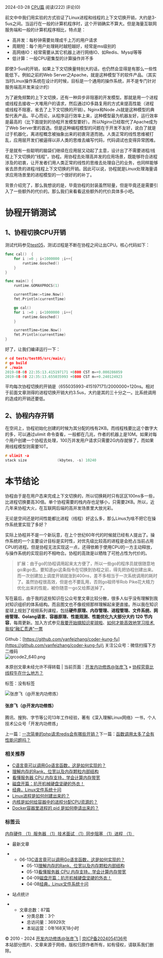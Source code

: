 2024-03-28 [CPU篇](https://kfngxl.cn/index.php/category/cpu/) 阅读(222) 评论(0)

前文中中我们用实验的方式验证了Linux进程和线程的上下文切换开销，大约是3-5us之间。当运行在一般的计算机程序时，这个开销确实不算大。但是海量互联网服务端和一般的计算机程序相比，特点是：

- 高并发：每秒钟需要处理成千上万的用户请求
- 周期短：每个用户处理耗时越短越好，经常是ms级别的
- 高网络IO：经常需要从其它机器上进行网络IO、如Redis、Mysql等等
- 低计算：一般CPU密集型的计算操作并不多

即使3-5us的开销，如果上下文切换量特别大的话，也仍然会显得是有那么一些性能低下。例如之前的Web Server之Apache，就是这种模型下的软件产品。（其实当时Linux操作系统在设计的时候，目标是一个通用的操作系统，并不是专门针对服务端高并发来设计的）

为了避免频繁的上下文切换，还有一种异步非阻塞的开发模型。那就是用一个进程或线程去接收一大堆用户的请求，然后通过IO多路复用的方式来提高性能（进程或线程不阻塞，省去了上下文切换的开销）。Nginx和Node Js就是这种模型的典型代表产品。平心而论，从程序运行效率上来，这种模型最为机器友好，运行效率是最高的（比下面提到的协程开发模型要好）。所以Nginx已经取代了Apache成为了Web Server里的首选。但是这种编程模型的问题在于开发不友好，说白了就是过于机器化，离进程概念被抽象出来的初衷背道而驰。人类正常的线性思维被打乱，应用层开发们被逼得以非人类的思维去编写代码，代码调试也变得异常困难。

于是就有一些聪明的脑袋们继续在应用层又动起了主意，设计出了不需要进程/线程上下文切换的“线程”，协程。用协程去处理高并发的应用场景，既能够符合进程涉及的初衷，让开发者们用人类正常的线性的思维去处理自己的业务，也同样能够省去昂贵的进程/线程上下文切换的开销。因此可以说，协程就是Linux处理海量请求应用场景里的进程模型的一个很好的的补丁。

背景介绍完了，那么我想说的是，毕竟协程的封装虽然轻量，但是毕竟还是需要引入了一些额外的代价的。那么我们来看看这些额外的代价具体多小吧。

# 协程开销测试

## 1、协程切换CPU开销

测试代码参见[test05](https://kfngxl.cn/index.php/archives/611/tests/test05/src/main/main.go)，测试过程是不断在协程之间让出CPU。核心代码如下：

```go
func cal()  {
    for i :=0 ; i<1000000 ;i++{
        runtime.Gosched()
    }
}

func main() {
    runtime.GOMAXPROCS(1)

    currentTime:=time.Now()
    fmt.Println(currentTime)

    go cal()  
    for i :=0 ; i<1000000 ;i++{
        runtime.Gosched()
    }

    currentTime=time.Now()
    fmt.Println(currentTime)
}
```

好了，让我们编译运行一下：

```c
# cd tests/test05/src/main/;  
# go build  
# ./main  
2019-08-08 22:35:13.415197171 +0800 CST m=+0.000286059
2019-08-08 22:35:13.655035993 +0800 CST m=+0.240124923
```

平均每次协程切换的开销是（655035993-415197171)/2000000=120ns。相对于前面文章测得的进程切换开销大约3.5us，大约是其的三十分之一。比系统调用的造成的开销还要低。

## 2、协程内存开销

在空间上，协程初始化创建的时候为其分配的栈有2KB。而线程栈要比这个数字大的多，可以通过ulimit 命令查看，一般都在几兆，作者的机器上是10M。如果对每个用户创建一个协程去处理，100万并发用户请求只需要2G内存就够了，而如果用线程模型则需要10T。

```c
# ulimit -a  
stack size              (kbytes, -s) 10240  
```

# 本节结论

协程由于是在用户态来完成上下文切换的，所以切换耗时只有区区100ns多一些，比进程切换要高30倍。单个协程需要的栈内存也足够小，只需要2KB。所以，近几年来协程大火，在互联网后端的高并发场景里大放光彩。

无论是空间还是时间性能都比进程（线程）好这么多，那么Linus为啥不把它在操作系统里实现了多好？

实际上协程并不是一个新玩意，在上个世纪60年代的时候就已经有人提出了。操作系统的一个主要设计目标是实时性，对优先级比较高的进程是会抢占当前占用CPU的进程。但是协程无法实现这一点，还得依赖于使用CPU的一方主动释放，与操作系统的实现目的不相吻合。协程的高效是以牺牲了可抢占性为代价的。

> 扩展：由于go的协程调用起来太方便了，所以一些go的程序员就很随意地go来go去。要知道go这条指令在切换到协程之前，得先把协程创建出来。而一次创建加上调度开销就涨到400ns，差不多相当于一次系统调用的耗时了。虽然协程很高效，但是也不要乱用，否则go祖师爷Rob Pike花大精力优化出来的性能，被你随意一go又给葬送掉了。

写在最后，由于我的这些知识在公众号里文章比较分散，很多人似乎没有理解到我对知识组织的体系结构。而且图文也不像视频那样理解起来更直接。所以我在知识星球上规划了视频系列课程，包括**硬件原理、内存管理、进程管理、文件系统、网络管理、Golang语言、容器原理、性能观测、性能优化九大部分大约 120 节内容**，每周更新。加入方式参见[我要开始搞知识星球啦](https://mp.weixin.qq.com/s/_8ux274sY-As__Xwoqmewg)、[如何才能高效地学习技术,我投“融汇贯通”一票](https://mp.weixin.qq.com/s/z82z9jqnt08gBLYGxLHY2g)

Github：[https://github.com/yanfeizhang/coder-kung-fu](https://github.com/yanfeizhang/coder-kung-fu)\
关注公众号：微信扫描下方二维码\
![qrcode2_640.png](https://kfngxl.cn/usr/uploads/2024/05/4275823318.png "qrcode2_640.png")

本原创文章未经允许不得转载 | 当前页面：[开发内功修炼@张彦飞](https://kfngxl.cn/) » [协程究竟比线程牛在什么地方？](https://kfngxl.cn/index.php/archives/611/)

标签：没有标签

![张彦飞（@开发内功修炼）](https://secure.gravatar.com/avatar/23c60606a05a1e9b9fac9cadbd055ad7?s=50&r=g)

#### 张彦飞（@开发内功修炼）

腾讯、搜狗、字节等公司13年工作经验，著有《深入理解Linux网络》一书，个人技术公众号「开发内功修炼」

上一篇：[一次简单的php请求redis会有哪些开销？](https://kfngxl.cn/index.php/archives/610/ "一次简单的php请求redis会有哪些开销？")下一篇：[函数调用太多了会有性能问题吗？](https://kfngxl.cn/index.php/archives/612/ "函数调用太多了会有性能问题吗？")

### 相关推荐

- [C语言竟可以调用Go语言函数，这是如何实现的？](https://kfngxl.cn/index.php/archives/810/ "C语言竟可以调用Go语言函数，这是如何实现的？")
- [理解内存的Rank、位宽以及内存颗粒内部结构](https://kfngxl.cn/index.php/archives/798/ "理解内存的Rank、位宽以及内存颗粒内部结构")
- [看懂服务器 CPU 内存支持，学会计算内存带宽](https://kfngxl.cn/index.php/archives/787/ "看懂服务器 CPU 内存支持，学会计算内存带宽")
- [磁盘开篇：扒开机械硬盘坚硬的外衣！](https://kfngxl.cn/index.php/archives/774/ "磁盘开篇：扒开机械硬盘坚硬的外衣！")
- [经典，Linux文件系统十问](https://kfngxl.cn/index.php/archives/769/ "经典，Linux文件系统十问")
- [Linux进程是如何创建出来的？](https://kfngxl.cn/index.php/archives/687/ "Linux进程是如何创建出来的？")
- [内核是如何给容器中的进程分配CPU资源的？](https://kfngxl.cn/index.php/archives/752/ "内核是如何给容器中的进程分配CPU资源的？")
- [Docker容器里进程的 pid 是如何申请出来的？](https://kfngxl.cn/index.php/archives/745/ "Docker容器里进程的 pid 是如何申请出来的？")

### 标签云

[内存硬件 （1）](https://kfngxl.cn/index.php/tag/%E5%86%85%E5%AD%98%E7%A1%AC%E4%BB%B6/)[服务器 （1）](https://kfngxl.cn/index.php/tag/%E6%9C%8D%E5%8A%A1%E5%99%A8/)[技术面试 （1）](https://kfngxl.cn/index.php/tag/%E6%8A%80%E6%9C%AF%E9%9D%A2%E8%AF%95/)[同步阻塞 （1）](https://kfngxl.cn/index.php/tag/%E5%90%8C%E6%AD%A5%E9%98%BB%E5%A1%9E/)[进程 （1）](https://kfngxl.cn/index.php/tag/%E8%BF%9B%E7%A8%8B/)

- 最新文章

- - 06-13[C语言竟可以调用Go语言函数，这是如何实现的？](https://kfngxl.cn/index.php/archives/810/ "C语言竟可以调用Go语言函数，这是如何实现的？")
    - 05-13[理解内存的Rank、位宽以及内存颗粒内部结构](https://kfngxl.cn/index.php/archives/798/ "理解内存的Rank、位宽以及内存颗粒内部结构")
    - 05-13[看懂服务器 CPU 内存支持，学会计算内存带宽](https://kfngxl.cn/index.php/archives/787/ "看懂服务器 CPU 内存支持，学会计算内存带宽")
    - 04-09[磁盘开篇：扒开机械硬盘坚硬的外衣！](https://kfngxl.cn/index.php/archives/774/ "磁盘开篇：扒开机械硬盘坚硬的外衣！")
    - 04-08[经典，Linux文件系统十问](https://kfngxl.cn/index.php/archives/769/ "经典，Linux文件系统十问")

- 站点统计

- - 文章总数：87篇
    - 分类总数：3个
    - 总访问量：36929次
    - 本站运营：0年168天18小时

© 2010 - 2024 [开发内功修炼@张彦飞](https://kfngxl.cn/) | [京ICP备2024054136号](http://beian.miit.gov.cn/)\
本站部分图片、文章来源于网络，版权归原作者所有，如有侵权，请联系我们删除。
